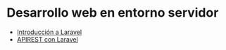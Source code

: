 # Desarrollo web en entorno servidor

* [Introducción a Laravel](laravel/index.md)
* [APIREST con Laravel](API/index.md)